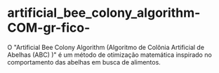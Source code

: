 # artificial_bee_colony_algorithm-COM-gr-fico-
O "Artificial Bee Colony Algorithm (Algoritmo de Colônia Artificial de Abelhas (ABC) )" é um método de otimização matemática inspirado no comportamento das abelhas em busca de alimentos.
